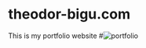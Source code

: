 # theodor-bigu.com
This is my portfolio website
#![portfolio](https://github.com/theodorbigu/theodor-bigu.com/master/photos/demo/demo.png?raw=true)
